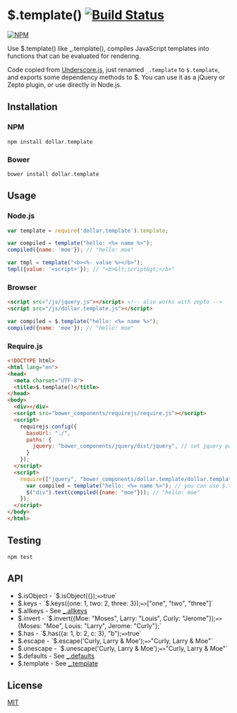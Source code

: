 # $.template() [![Build Status](https://travis-ci.org/7anshuai/dollar.template.svg?branch=master)](https://travis-ci.org/7anshuai/dollar.template)

[![NPM](https://nodei.co/npm/dollar.template.png?downloads=true)](https://nodei.co/npm/dollar.template/)

Use $.template() like _.template(), compiles JavaScript templates into functions that can be evaluated for rendering.

Code copied from [Underscore.js](http://underscorejs.org), just renamed `_.template` to `$.template`, and exports some dependency methods to $. You can use it as a jQuery or Zepto plugin, or use directly in Node.js. 


## Installation

### NPM

```
npm install dollar.template
```

### Bower

```
bower install dollar.template
```

## Usage

### Node.js

```javascript
var template = require('dollar.template').template;

var compiled = template("hello: <%= name %>");
compiled({name: 'moe'}); // "hello: moe"

var tmpl = template("<b><%- value %></b>");
tmpl({value: '<script>'}); // "<b>&lt;script&gt;</b>"
```

### Browser

```html
<script src="/js/jquery.js"></script> <!-- also works with zepto -->
<script src="/js/dollar.template.js"></script>
```

```javascript
var compiled = $.template("hello: <%= name %>");
compiled({name: 'moe'}); // "hello: moe"
```

### Require.js

```html
<!DOCTYPE html>
<html lang="en">
<head>
  <meta charset="UTF-8">
  <title>$.template()</title>
</head>
<body>
  <div></div>
  <script src="bower_components/requirejs/require.js"></script>
  <script>
    requirejs.config({
      baseUrl: "./",
      paths: {
        jquery: "bower_components/jquery/dist/jquery", // set jquery path to zepto if we want to use zepto
      }
    });
  </script>
  <script>
    require(["jquery", "bower_components/dollar.template/dollar.template"], function ($, template){
      var compiled = template("hello: <%= name %>"); // you can use $.template directly
      $("div").text(compiled({name: "moe"})); // "hello: moe"
    });
  </script>
</body>
</html>
```

## Testing

```
npm test
```

## API

- $.isObject - `$.isObject({});` => `true`
- $.keys - `$.keys({one: 1, two: 2, three: 3});` => `["one", "two", "three"]`
- $.allkeys - See [_.allkeys](http://underscorejs.org/#allKeys)
- $.invert - `$.invert({Moe: "Moses", Larry: "Louis", Curly: "Jerome"});` => `{Moses: "Moe", Louis: "Larry", Jerome: "Curly"};`
- $.has - `$.has({a: 1, b: 2, c: 3}, "b");` => `true`
- $.escape - `$.escape('Curly, Larry & Moe');` => `"Curly, Larry &amp; Moe"`
- $.unescape - `$.unescape('Curly, Larry &amp; Moe');` => `"Curly, Larry & Moe"`
- $.defaults - See [_.defaults](http://underscorejs.org/#defaults)
- $.template - See [_.template](http://underscorejs.org/#template)

## License

[MIT](/LICENSE)